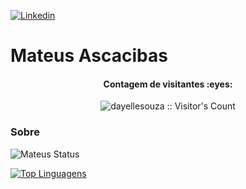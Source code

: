 
[![Linkedin](https://img.shields.io/badge/LinkedIn-blue?style=for-the-badge&logo=Linkedin)](https://www.linkedin.com/in/mateus-a-62a907142/)

# Mateus Ascacibas
<h4 align="center">Contagem de visitantes :eyes:</h4>
<p align="center"><img src="https://profile-counter.glitch.me/{dayellesouza}/count.svg" alt="dayellesouza :: Visitor's Count" /></p>

<p align="center">

###  Sobre
![Mateus Status](https://github-readme-stats.vercel.app/api?username=mateusascacibas&show_icons=true)

</p>

[![Top Linguagens](https://github-readme-stats.vercel.app/api/top-langs/?username=mateusascacibas&layout=compact)](https://github.com/anuraghazra/github-readme-stats)
